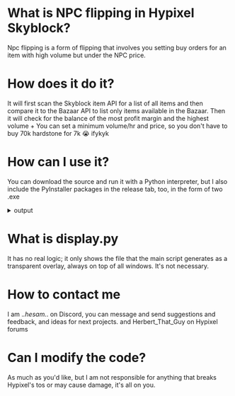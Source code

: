 # What is NPC flipping in Hypixel Skyblock?
Npc flipping is a form of flipping that involves you setting buy orders for an item with high volume but under the NPC price.

# How does it do it?
It will first scan the Skyblock item API for a list of all items and then compare it to the Bazaar API to list only items available in the Bazaar.
Then it will check for the balance of the most profit margin and the highest volume + You can set a minimum volume/hr and price, so you don't have to buy 70k hardstone for 7k :sob: ifykyk

# How can I use it?
You can download the source and run it with a Python interpreter, but I also include the PyInstaller packages in the release tab, too, in the form of two .exe

<details>
  <summary>output</summary>
  
  ```
  Item Name                            |  NPC Price  |  Margin %  |   Hourly Vol
--------------------------------------------------------------------------------
Enchanted Glacite                    |    1920.0  |      5.4%  |       43,964
Toxic Arrow Poison                   |    2000.0  |      3.6%  |       67,715
Enchanted Melon Block                |   51200.0  |      2.1%  |       25,260
Enchanted Pufferfish                 |    2400.0  |      5.4%  |       24,380
Soul String                          |    5000.0  |      3.0%  |       17,475
Enchanted Diamond Block              |  204800.0  |      1.0%  |       10,044
Enchanted Clay Block                 |   76800.0  |      1.3%  |       11,273
Enchanted Sponge                     |    2000.0  |      4.6%  |       10,140
Mite Gel                             |    2000.0  |      4.5%  |        9,862
Enchanted Clownfish                  |    3200.0  |      4.5%  |        8,532
Enchanted Slime Block                |  128000.0  |      1.7%  |        6,464
Cropie                               |   25000.0  |      3.1%  |        6,305
Enchanted Redstone Block             |   25600.0  |      2.4%  |        5,034
Mutant Nether Wart                   |  102400.0  |      1.9%  |        4,677
Hamster Wheel                        |   20000.0  |      4.1%  |        4,440
Enchanted Red Mushroom Block         |   51200.0  |      2.6%  |        3,953
Foul Flesh                           |   25000.0  |      3.0%  |        3,919
Box of Seeds                         |   76800.0  |      2.4%  |        3,862
Enchanted Baked Potato               |   76800.0  |      2.3%  |        3,763
Squash                               |   75000.0  |      2.3%  |        3,246
Enchanted Hay Bale                   |  153600.0  |      2.3%  |        2,678
Enchanted Gold Block                 |   76800.0  |      0.3%  |        2,707
Enchanted Sugar Cane                 |  102400.0  |      2.8%  |        2,413
Enchanted Brown Mushroom Block       |   51200.0  |      2.5%  |        1,937
Enchanted Sulphur Cube               |  256000.0  |      2.0%  |        1,744
--------------------------------------------------------------------------------
  ```
  
</details>

# What is display.py
It has no real logic; it only shows the file that the main script generates as a transparent overlay, always on top of all windows. It's not necessary.

# How to contact me
I am ._.hesam._. on Discord, you can message and send suggestions and feedback, and ideas for next projects.
and Herbert_That_Guy on Hypixel forums
# Can I modify the code?
As much as you'd like, but I am not responsible for anything that breaks Hypixel's tos or may cause damage, it's all on you. 
